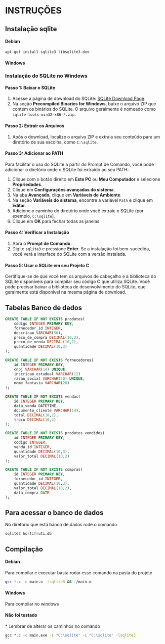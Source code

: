 # INSTRUÇÕES

## Instalação sqlite

<h4>Debian</h4>

``` bash
apt-get install sqlite3 libsqlite3-dev
```

<h4>Windows</h4>

### Instalação do SQLite no Windows

#### Passo 1: Baixar o SQLite

1. Acesse a página de download do SQLite: [SQLite Download Page](https://www.sqlite.org/download.html).
2. Na seção **Precompiled Binaries for Windows**, baixe o arquivo ZIP que contém os binários do SQLite. O arquivo geralmente é nomeado como `sqlite-tools-win32-x86-*.zip`.

#### Passo 2: Extrair os Arquivos

1. Após o download, localize o arquivo ZIP e extraia seu conteúdo para um diretório de sua escolha, como `C:\sqlite`.

#### Passo 3: Adicionar ao PATH

Para facilitar o uso do SQLite a partir do Prompt de Comando, você pode adicionar o diretório onde o SQLite foi extraído ao seu PATH:

1. Clique com o botão direito em **Este PC** ou **Meu Computador** e selecione **Propriedades**.
2. Clique em **Configurações avançadas do sistema**.
3. Na aba **Avançado**, clique em **Variáveis de Ambiente**.
4. Na seção **Variáveis do sistema**, encontre a variável `Path` e clique em **Editar**.
5. Adicione o caminho do diretório onde você extraiu o SQLite (por exemplo, `C:\sqlite`).
6. Clique em **OK** para fechar todas as janelas.

#### Passo 4: Verificar a Instalação

1. Abra o **Prompt de Comando**.
2. Digite `sqlite3` e pressione **Enter**. Se a instalação foi bem-sucedida, você verá a interface do SQLite com a versão instalada.

#### Passo 5: Usar o SQLite em seu Projeto C

Certifique-se de que você tem os arquivos de cabeçalho e a biblioteca do SQLite disponíveis para compilar seu código C que utiliza SQLite. Você pode precisar baixar a biblioteca de desenvolvimento do SQLite, que geralmente está disponível na mesma página de download.



## Tabelas Banco de dados

```sql
CREATE TABLE IF NOT EXISTS produtos(
    codigo INTEGER PRIMARY KEY,
    fornecedor_id INTEGER,
    descricao VARCHAR(50),
    preco_de_compra DECIMAL(10,2),
    preco_de_venda DECIMAL(10,2),
    quantidade DECIMAL(10,3)
);

CREATE TABLE IF NOT EXISTS fornecedores(
    id INTEGER PRIMARY KEY,
    cnpj VARCHAR(14) UNIQUE,
    inscricao_estadual VARCHAR(12)
    razao_social VARCHAR(50) UNIQUE,
    nome_fantasia VARCHAR(20)
);

CREATE TABLE IF NOT EXISTS vendas(
    id INTEGER PRIMARY KEY,
    data_venda DATETIME,
    documento_cliente VARCHAR(14),
    total DECIMAL(10,2),
    troco DECIMAL(10,2)
);

CREATE TABLE IF NOT EXISTS produtos_vendidos(
    id INTEGER PRIMARY KEY,
    codigo INTEGER,
    venda_id INTEGER,
    quantidade DECIMAL(10,3),
    valor_total DECIMAL(10,2)
);

CREATE TABLE IF NOT EXISTS compras(
    id INTEGER PRIMARY KEY,
    fornecedor_id INTEGER,
    quantidade DECIMAL(10,3),
    valor_total DECIMAL(10,2),
    data_compra DATE
);
```
## Para acessar o banco de dados

<p>No diretório que está banco de dados rode o comando</p>

``` bash
sqlite3 hortifruti.db
```

## Compilação

<h4>Debian</h4>

<p>Para compilar e executar basta rodar esse comando na pasta do projeto</p>

``` bash
gcc *.c -o main.o -lsqlite3 && ./main.o
```

<h4>Windows</h4>

<p>Para compilar no windows</p>
<h4>Não foi testado</h4>
<p>* Lembrar de alterar os caminhos no comando</p>

``` cmd
gcc *.c -o main.exe -I "C:\sqlite" -L "C:\sqlite" -lsqlite3
``
